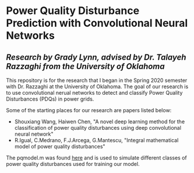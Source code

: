 # Power Quality Disturbance Prediction with Convolutional Neural Networks
## _Research by Grady Lynn, advised by Dr. Talayeh Razzaghi from the University of Oklahoma_

This repository is for the research that I began in the Spring 2020 semester with Dr. Razzaghi at the University of Oklahoma.
The goal of our research is to use convolutional nerual networks to detect and classify Power Quality Disturbances (PDQs) in power grids.

Some of the starting places for our research are papers listed below:
- Shouxiang Wang, Haiwen Chen, "A novel deep learning method for the classification of power quality disturbances using deep convolutional neural network"
- R.Igual, C.Medrano, F.J.Arcega, G.Mantescu, "Integral mathematical model of power quality disturbances"

The pqmodel.m was found [here](https://data.mendeley.com/datasets/6kmkk9bjdx/1) and is used to simulate different classes of power quality disturbances used for training our model.
